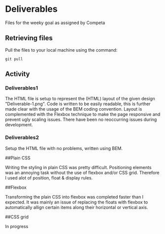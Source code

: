 # Deliverables

Files for the weeky goal as assigned by Competa

## Retrieving files

Pull the files to your local machine using the command:

```
git pull

```

## Activity

### Deliverables1

The HTML file is setup to represent the (HTML) layout of the given design "Deliverable-1.png".
Code is written to be easily readable, this is further made clear with the usage of the BEM coding convention.
Layout is complemented with the Flexbox technique to make the page responsive and prevent ugly scaling issues.
There have been no reoccurring issues during development.

### Deliverables2

Setup the HTML file with no problems, written using BEM.

##Plain CSS

Writing the styling in plain CSS was pretty difficult. Positioning elements was an annoying task without the use of flexbox and/or CSS grid. Therefore I used alot of position, float & display rules.

##Flexbox

Transforming the plain CSS into flexbox was completed faster than I expected. It was mainly an issue of replacing the floats with flexbox to automatically allign certain items along their horizontal or vertical axis.

##CSS grid

In progress